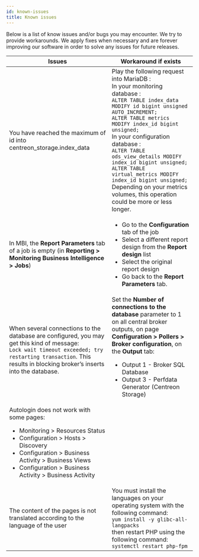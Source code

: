 ```yaml
---
id: known-issues
title: Known issues
---
```


Below is a list of know issues and/or bugs you may encounter.
We try to provide workarounds. We apply fixes when
necessary and are forever improving our software in order to solve any
issues for future releases.

| Issues | Workaround if exists |
| ------ | -------------------- |
| You have reached the maximum of id into centreon_storage.index_data | Play the following request into MariaDB :<br/> In your monitoring database :<br/> `ALTER TABLE index_data MODIFY id bigint unsigned AUTO_INCREMENT;`<br/> `ALTER TABLE metrics MODIFY index_id bigint unsigned;`<br/> In your configuration database :<br/> `ALTER TABLE ods_view_details MODIFY index_id bigint unsigned;`<br/> `ALTER TABLE virtual_metrics MODIFY index_id bigint unsigned;`<br/> Depending on your metrics volumes, this operation could be more or less longer. |
|In MBI, the **Report Parameters** tab of a job is empty (in **Reporting > Monitoring Business Intelligence > Jobs**)|<ul><li>Go to the **Configuration** tab of the job</li><li>Select a different report design from the **Report design** list</li><li>Select the original report design</li><li>Go back to the **Report Parameters** tab.</li></ul>|
| When several connections to the database are configured, you may get this kind of message: <br/>`Lock wait timeout exceeded; try restarting transaction`. This results in blocking broker’s inserts into the database.| Set the **Number of connections to the database** parameter to 1 on all central broker outputs, on page **Configuration > Pollers > Broker configuration**, on the **Output** tab: <br/><ul><li>Output 1 - Broker SQL Database</li><li>Output 3 - Perfdata Generator (Centreon Storage)</li></ul>|
|Autologin does not work with some pages: <ul><li>Monitoring > Resources Status</li><li>Configuration > Hosts > Discovery</li><li>Configuration > Business Activity > Business Views</li><li>Configuration > Business Activity > Business Activity</li></ul>||
| The content of the pages is not translated according to the language of the user | You must install the languages on your operating system with the following command: <br/> `yum install -y glibc-all-langpacks` <br/> then restart PHP using the following command: <br/> `systemctl restart php-fpm` |
